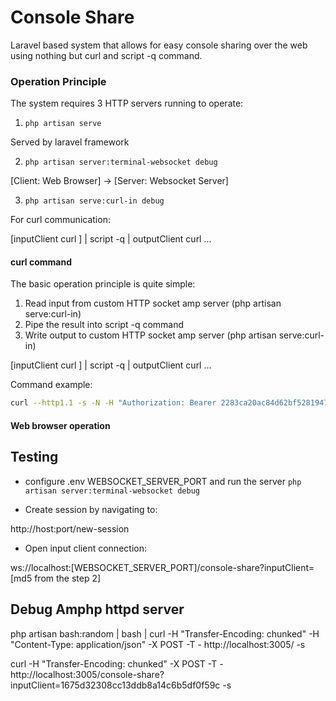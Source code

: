 # Console Share

Laravel based system that allows for easy console sharing over the web using nothing but curl and script -q command.

### Operation Principle

The system requires 3 HTTP servers running to operate:

1) `php artisan serve`

Served by laravel framework

2) `php artisan server:terminal-websocket debug`

[Client: Web Browser] -> [Server: Websocket Server]


3) `php artisan serve:curl-in debug`

For curl communication:

[inputClient curl ] | script -q | outputClient curl ...


#### curl command 

The basic operation principle is quite simple:

1) Read input from custom HTTP socket amp server (php artisan serve:curl-in)
2) Pipe the result into script -q  command
3) Write output to custom HTTP socket amp server (php artisan serve:curl-in)

[inputClient curl ] | script -q | outputClient curl ...

Command example:

```bash
curl --http1.1 -s -N -H "Authorization: Bearer 2283ca20ac84d62bf52819474a1d5f00" http://localhost:3005/inputClient | script -q | curl -H "Transfer-Encoding: chunked" -H "Authorization: Bearer 2283ca20ac84d62bf52819474a1d5f00" -X POST -T - http://localhost:3005/outputClient
```

#### Web browser operation

## Testing  

- configure .env WEBSOCKET_SERVER_PORT and run the server `php artisan server:terminal-websocket debug`

- Create session by navigating to:  

http://host:port/new-session

- Open input client connection: 

ws://localhost:[WEBSOCKET_SERVER_PORT]/console-share?inputClient=[md5 from the step 2]



## Debug Amphp httpd server  

php artisan bash:random | bash | curl -H "Transfer-Encoding: chunked"  -H "Content-Type: application/json"  -X POST -T - http://localhost:3005/ -s

curl -H "Transfer-Encoding: chunked" -X POST -T - http://localhost:3005/console-share?inputClient=1675d32308cc13ddb8a14c6b5df0f59c -s

